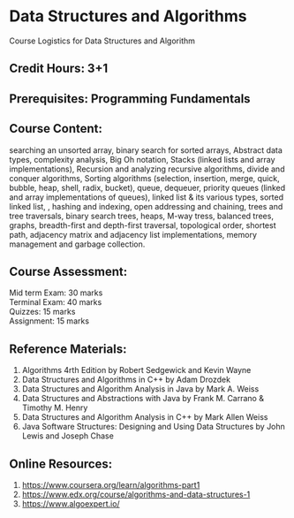 # Data Structures and Algorithms
Course Logistics for Data Structures and Algorithm

## Credit Hours: 3+1    

## Prerequisites: Programming Fundamentals

## Course Content:
searching an unsorted array, binary search for sorted arrays, Abstract data types, complexity analysis, Big Oh notation, Stacks (linked lists and array implementations), Recursion and analyzing recursive algorithms, divide and conquer algorithms, Sorting algorithms (selection, insertion, merge, quick, bubble, heap, shell, radix, bucket), queue, dequeuer, priority queues (linked and array implementations of queues), linked list & its various types, sorted linked list, , hashing and indexing, open addressing and chaining, trees and tree traversals, binary search trees, heaps, M-way tress, balanced trees, graphs, breadth-first and depth-first traversal, topological order, shortest path, adjacency matrix and adjacency list implementations, memory management and garbage collection.  

## Course Assessment:

Mid term Exam: 30 marks   
Terminal Exam: 40 marks  
Quizzes:       15 marks  
Assignment:    15 marks  

## Reference Materials:

1. Algorithms 4rth Edition by Robert Sedgewick and Kevin Wayne  
2. Data Structures and Algorithms in C++ by Adam Drozdek
3. Data Structures and Algorithm Analysis in Java by Mark A. Weiss
4. Data Structures and Abstractions with Java by Frank M. Carrano & Timothy M. Henry
5. Data Structures and Algorithm Analysis in C++ by Mark Allen Weiss
6. Java Software Structures: Designing and Using Data Structures by John Lewis and Joseph Chase

## Online Resources:

1. https://www.coursera.org/learn/algorithms-part1  
2. https://www.edx.org/course/algorithms-and-data-structures-1  
3. https://www.algoexpert.io/
